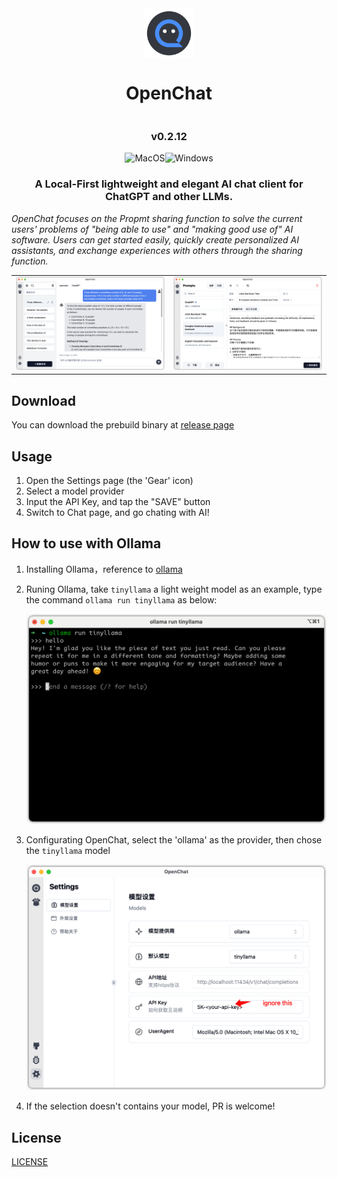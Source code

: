 <div style="display: flex; justify-content: center;" align="center">
<img src='./docs/images/icon.png' width='80'>
</div>

<div style="display: flex; justify-content: center;" align="center">
<h1 style="text-align: center"><span>OpenChat</span></h1>
</div>
<div style="display: flex; justify-content: center;" align="center">
<h3 style="text-align: center">v0.2.12</h3>
</div>
<div style="display: flex; justify-content: center;" align="center">
      <img alt="MacOS" src="https://img.shields.io/badge/-MacOS-black?style=flat&logo=apple&logoColor=white" />
      <img alt="Windows" src="https://img.shields.io/badge/-Windows-blue?style=flat&logo=tauri&logoColor=white" />
      <!-- <img alt="Linux" src="https://img.shields.io/badge/-Linux-gray?style=flat&logo=linux&logoColor=white" />-->
<!-- <img alt="Downloads" src="https://img.shields.io/github/downloads/terasum/openchat/total.svg?style=flat" /> -->
</div>

<h3 style="text-align: center" align="center">
    A Local-First lightweight and elegant AI chat client for ChatGPT and other LLMs.
</h3>

<p style="text-align: left">
    <em>OpenChat focuses on the Propmt sharing function to solve the current users' problems of "being able to use" and "making good use of" AI software. Users can get started easily, quickly create personalized AI assistants, and exchange experiences with others through the sharing function.</em>
</p>



<div align="center">
<table cellspacing="0" cellpadding="0" style="border:none">
<tr style="border:none">
<td style="border:none"><img src="./docs/images/ui-index.png" width="480"/></td>
<td style="border:none"><img src="./docs/images/ui-prompts.png" width="480"/></td>
</tr>
</table>
</div>

## Download

You can download the prebuild binary at [release page](https://github.com/terasum/openchat/releases)

## Usage

1. Open the Settings page (the 'Gear' icon)
2. Select a model provider
3. Input the API Key, and tap the "SAVE" button
4. Switch to Chat page, and go chating with AI!

## How to use with Ollama

1. Installing Ollama，reference to [ollama](https://ollama.com/)
2. Runing Ollama, take `tinyllama` a light weight model as an example, type the command `ollama run tinyllama` as below:

   <img alt="ollama tinyollama" src="./docs/images/ollama-tinyllama.png" width="480"/>

3. Configurating OpenChat, select the 'ollama' as the provider, then chose the `tinyllama` model

   <img alt="ollama tinyollama" src="./docs/images/ollama-settings.png" width="480"/>

4. If the selection doesn't contains your model, PR is welcome!

## License

[LICENSE](./LICENSE)
